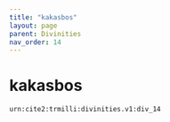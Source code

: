 ```yaml
---
title: "kakasbos"
layout: page
parent: Divinities
nav_order: 14
---
```



# kakasbos

`urn:cite2:trmilli:divinities.v1:div_14`